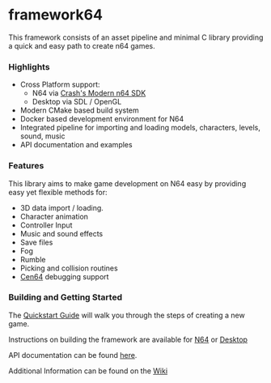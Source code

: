 # framework64
This framework consists of an asset pipeline and minimal C library providing a quick and easy path to create n64 games.

### Highlights

- Cross Platform support: 
  - N64 via [Crash's Modern n64 SDK](https://github.com/CrashOveride95/n64sdkmod)
  - Desktop via SDL / OpenGL
- Modern CMake based build system
- Docker based development environment for N64
- Integrated pipeline for importing and loading models, characters, levels, sound, music
- API documentation and examples

### Features
This library aims to make game development on N64 easy by providing easy yet flexible methods for:
- 3D data import / loading.
- Character animation
- Controller Input
- Music and sound effects
- Save files
- Fog
- Rumble
- Picking and collision routines
- [Cen64](https://github.com/n64dev/cen64) debugging support

### Building and Getting Started
The [Quickstart Guide](https://github.com/matthewcpp/framework64/wiki/Quickstart-Guide) will walk you through the steps of creating a new game.

Instructions on building the framework are available for [N64](https://github.com/matthewcpp/framework64/wiki/Building-for-N64) or [Desktop](https://github.com/matthewcpp/framework64/wiki/Building-For-Desktop)

API documentation can be found [here](https://framework64.readthedocs.io/en/latest/index.html).

Additional Information can be found on the [Wiki](https://github.com/matthewcpp/framework64/wiki)